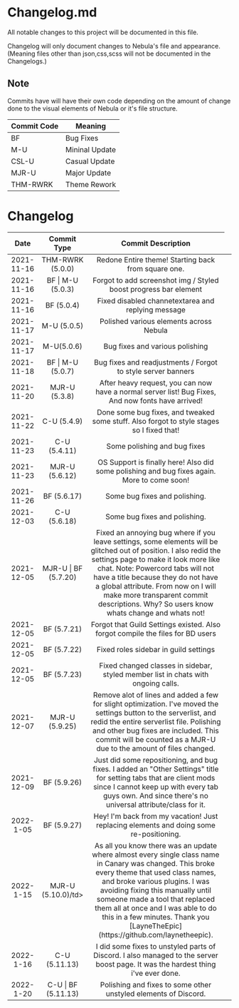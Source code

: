 # Changelog.md

All notable changes to this project will be documented in this file.

Changelog will only document changes to Nebula's file and appearance.(Meaning files other than json,css,scss will not be documented in the Changelogs.)

## Note

Commits have will have their own code depending on the amount of change done to the visual elements of Nebula or it's file structure.

<table>
   <thead>
      <tr>
         <th>Commit Code</th>
         <th>Meaning</th>
      </tr>
   </thead>
   <tbody>
      <tr>
         <td>BF</td>
         <td>Bug Fixes</td>
      </tr>
      <tr>
        <td>M-U</td>
        <td>Mininal Update</td>
      </tr>
      <tr>
         <td>CSL-U</td>
         <td>Casual Update</td>
      </tr>
      <tr>
        <td>MJR-U</td>
        <td>Major Update</td>
      </tr>
      <tr>
        <td>THM-RWRK</td>
        <td>Theme Rework</td>
      </tr>
   </tbody>
</table>

# Changelog

<table style="text-align:center;">
   <thead>
      <tr>
         <th style="text-align: center;">Date</th>
         <th style="text-align: center;">Commit Type</th>
         <th style="text-align: center;">Commit Description</th>
      </tr>
   </thead>
   <tbody>
      <tr>
         <td>2021-11-16 </td>
         <td>THM-RWRK (5.0.0)</td>
         <td>Redone Entire theme! Starting back from square one.</td>
      </tr>
      <tr>
         <td>2021-11-16</td>
         <td>BF | M-U (5.0.3)</td>
         <td>Forgot to add screenshot img / Styled boost progress bar element</td>
      </tr>
      <tr>
         <td>2021-11-16</td>
         <td>BF (5.0.4)</td>
         <td>Fixed disabled channetextarea and replying message</td>
      </tr>
      <tr>
         <td>2021-11-17</td>
         <td>M-U (5.0.5)</td>
         <td>Polished various elements across Nebula</td>
      </tr>
      <tr>
         <td>2021-11-17</td>
         <td>M-U(5.0.6)</td>
         <td>Bug fixes and various polishing</td>
      </tr>
      <tr>
         <td>2021-11-18</td>
         <td>BF | M-U (5.0.7)</td>
         <td>Bug fixes and readjustments / Forgot to style server banners</td>
      </tr>
      <tr>
         <td>2021-11-20</td>
         <td>MJR-U (5.3.8)</td>
         <td>After heavy request, you can now have a normal server list! Bug Fixes, And now fonts have arrived!</td>
      </tr>
      <tr>
         <td>2021-11-22</td>
         <td>C-U (5.4.9)</td>
         <td>Done some bug fixes, and tweaked some stuff. Also forgot to style stages so I fixed that!</td>
      </tr>
      <tr>
         <td>2021-11-23</td>
         <td>C-U (5.4.11)</td>
         <td>Some polishing and bug fixes</td>
      </tr>
      <tr>
         <td>2021-11-23</td>
         <td>MJR-U (5.6.12)</td>
         <td>OS Support is finally here! Also did some polishing and bug fixes again. More to come soon!</td>
      </tr>
      <tr>
         <td>2021-11-26</td>
         <td>BF (5.6.17)</td>
         <td>Some bug fixes and polishing.</td>
      </tr>
      <tr>
         <td>2021-12-03</td>
         <td>C-U (5.6.18)</td>
         <td>Some bug fixes and polishing.</td>
      </tr>
      <tr>
         <td>2021-12-05</td>
         <td>MJR-U | BF (5.7.20)</td>
         <td>Fixed an annoying bug where if you leave settings, some elements will be glitched out of position. I also redid the settings page to make it look more like chat. Note: Powercord tabs will not have a title because they do not have a global attribute. From now on I will make more transparent commit descriptions. Why? So users know whats change and whats not!<td>
      </tr>
      <tr>
         <td>2021-12-05</td>
         <td>BF (5.7.21)</td>
         <td>Forgot that Guild Settings existed. Also forgot compile the files for BD users</td>
      </tr>
      <tr>
         <td>2021-12-05</td>
         <td>BF (5.7.22)</td>
         <td>Fixed roles sidebar in guild settings</td>
      </tr>
      <tr>
         <td>2021-12-05</td>
         <td>BF (5.7.23)</td>
         <td>Fixed changed classes in sidebar, styled member list in chats with ongoing calls.</td>
      </tr>
      <tr>
        <td>2021-12-07</td>
        <td>MJR-U (5.9.25)</td>
        <td>Remove alot of lines and added a few for slight optimization. I've moved the settings button to the serverlist, and redid the entire serverlist file. Polishing and other bug fixes are included. This commit will be counted as a MJR-U due to the amount of files changed.</td>
      </tr>
      <tr>
        <td>2021-12-09</td>
        <td>BF (5.9.26)</td>
        <td> Just did some repositioning, and bug fixes. I added an "Other Settings" title for setting tabs that are client mods since I cannot keep up with every tab guys own. And since there's no universal attribute/class for it.</td>
      </tr>
      <tr>
        <td>2022-1-05</td>
        <td>BF (5.9.27)</td>
        <td>Hey! I'm back from my vacation! Just replacing elements and doing some re-positioning.</td>
      </tr>
      <tr>
        <td>2022-1-15</td>
        <td>MJR-U (5.10.0)/td>
        <td>As all you know there was an update where almost every single class name in Canary was changed. This broke every theme that used class names, and broke various plugins. I was avoiding fixing this manually until someone made a tool that replaced them all at once and I was able to do this in a few minutes. Thank you [LayneTheEpic](https://github.com/laynetheepic).</td>
      </tr>
      <tr>
         <td>2022-1-16</td>
         <td>C-U (5.11.13)</td>
         <td>I did some fixes to unstyled parts of Discord. I also managed to the server boost page. It was the hardest thing i've ever done.</td>
      </tr>
      <tr>
         <td>2022-1-20</td>
         <td>C-U | BF (5.11.13)</td>
         <td>Polishing and fixes to some other unstyled elements of Discord.</td>
      </tr>
   </body>
</table>
